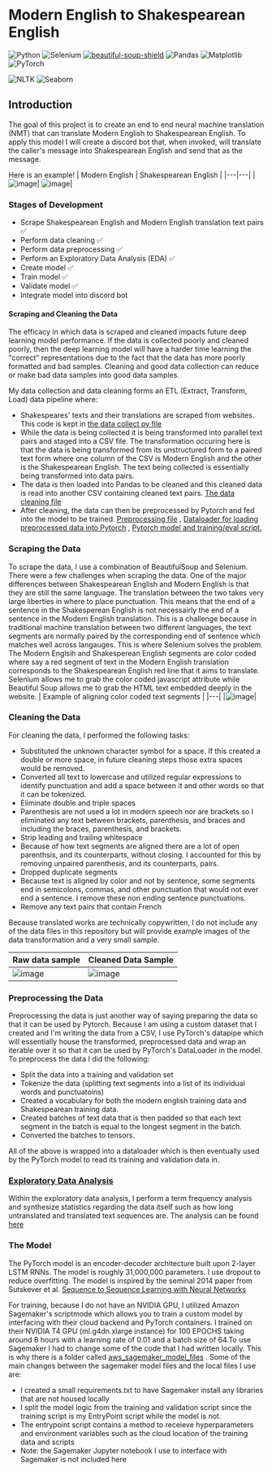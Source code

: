 # Modern English to Shakespearean English 
![Python](https://img.shields.io/badge/python-3670A0?style=for-the-badge&logo=python&logoColor=ffdd54)
![Selenium](https://img.shields.io/badge/-selenium-%43B02A?style=for-the-badge&logo=selenium&logoColor=white)
[![beautiful-soup-shield][beautifulsoup-shield]][beautifulsoup-url] 
![Pandas](https://img.shields.io/badge/pandas-%23150458.svg?style=for-the-badge&logo=pandas&logoColor=white) 
![Matplotlib](https://img.shields.io/badge/Matplotlib-%23ffffff.svg?style=for-the-badge&logo=Matplotlib&logoColor=black) 
![PyTorch](https://img.shields.io/badge/PyTorch-%23EE4C2C.svg?style=for-the-badge&logo=PyTorch&logoColor=white) 

![NLTK](https://img.shields.io/badge/NLTK-blue)
![Seaborn](https://img.shields.io/badge/Seaborn-red)




## Introduction
The goal of this project is to create an end to end neural machine translation (NMT) that can translate Modern English to Shakespearean English. To apply this model I will
create a discord bot that, when invoked, will translate the caller's message into Shakespearean English and send that as the message. 

Here is an example! 
| Modern English  | Shakespearean English  |
|---|---|
| ![image](https://github.com/DiscoDoggy/shakespeare_translation/assets/110149934/12f4bd84-a4b3-4131-92a6-dcc34ffe160d)| ![image](https://github.com/DiscoDoggy/shakespeare_translation/assets/110149934/efd1f957-8f67-4224-815a-6d8e06f10c24)| 


### Stages of Development 
* Scrape Shakespearean English and Modern English translation text pairs :white_check_mark:
* Perform data cleaning :white_check_mark:
* Perform data preprocessing :white_check_mark:
* Perform an Exploratory Data Analysis (EDA) :white_check_mark:
* Create model :white_check_mark:
* Train model :white_check_mark:
* Validate model :white_check_mark:
* Integrate model into discord bot
 
#### Scraping and Cleaning the Data
The efficacy in which data is scraped and cleaned impacts future deep learning model performance. If the data is collected poorly and cleaned poorly, then the deep learning model will have a harder time learning the "correct" 
representations due to the fact that the data has more poorly formatted and bad samples. Cleaning and good data collection can reduce or make bad data samples into good data samples. 

My data collection and data cleaning forms an ETL (Extract, Transform, Load) data pipeline where: 
* Shakespeares' texts and their translations are scraped from websites. This code is kept in [the data collect py file](https://github.com/DiscoDoggy/shakespeare_translation/blob/main/data_collect.py)
* While the data is being collected it is being transformed into parallel text pairs and staged into a CSV file. The transformation occuring here is that the data is being transformed from its unstructured form to
  a paired text form where one column of the CSV is Modern English and the other is the Shakespearean English. The text being collected is essentially being transformed into data pairs. 
* The data is then loaded into Pandas to be cleaned and this cleaned data is read into another CSV containing cleaned text pairs. [The data cleaning file](https://github.com/DiscoDoggy/shakespeare_translation/blob/main/clean_data.py)
* After cleaning, the data can then be preprocessed by Pytorch and fed into the model to be trained. [Preprocessing file](https://github.com/DiscoDoggy/shakespeare_translation/blob/main/newPreprocess.py)
, [Dataloader for loading preprocessed data into Pytorch](https://github.com/DiscoDoggy/shakespeare_translation/blob/main/dataloader.py) , [Pytorch model and training/eval script.](https://github.com/DiscoDoggy/shakespeare_translation/blob/main/baseline_model.py) 
### Scraping the Data 

To scrape the data, I use a combination of BeautifulSoup and Selenium. There were a few challenges when scraping the data. One of the major differences between Shakespearean English and Modern English is that they are still the same language. 
The translation between the two takes very large liberties in where to place punctuation. This means that the end of a sentence in the Shakesperean English is not necessairly the end of a sentence in the Modern English translation. This is a challenge because
in traditional machine translation between two different languages, the text segments are normally paired by the corresponding end of sentence which matches well across langauges. This is where Selenium solves the problem. The Modern Englsih and Shakesperean English segments are color coded where say a red segment of text in the Modern English translation corresponds to the Shakespearean English red line that it aims to translate. Selenium allows me to grab the color coded javascript attribute while Beautiful Soup allows me to grab the HTML text embedded deeply in the website. 
| Example of aligning color coded text segments |
|---|
|![image](https://github.com/DiscoDoggy/shakespeare_translation/assets/110149934/0fa65347-3ea1-4a2b-9da8-9b79aba32f69)|


### Cleaning the Data
For cleaning the data, I performed the following tasks:
* Substituted the unknown character symbol for a space. If this created a double or more space, in future
cleaning steps those extra spaces would be removed.
* Converted all text to lowercase and utilized regular expressions to identify punctuation and add a space between it and other words so that it can be tokenized. 
* Eliminate double and triple spaces
* Parenthesis are not used a lot in modern speech nor are brackets so I eliminated any text between brackets, parenthesis, and braces and including the braces, parenthesis, and brackets.
* Strip leading and trailing whitespace
* Because of how text segments are aligned there are a lot of open parenthsis, and its counterparts, without closing. I accounted for this by removing unpaired parenthesis, and its counterparts, pairs.
* Dropped duplicate segments
* Because text is aligned by color and not by sentence, some segments end in semicolons, commas, and other punctuation that would not ever end a sentence. I remove these non ending sentence punctuations.
* Remove any text pairs that contain French

Because translated works are technically copywritten, I do not include any of the data files in this repository but will provide example images of the data transformation and a very small sample. 

| Raw data sample  | Cleaned Data Sample  |
|---|---|
|![image](https://github.com/DiscoDoggy/shakespeare_translation/assets/110149934/bb152543-3f21-47c0-9ce5-3a5109f3cc96)|![image](https://github.com/DiscoDoggy/shakespeare_translation/assets/110149934/51d042cc-74cd-4180-8e61-5be2ca93c6d2)| 

### Preprocessing the Data 
Preprocessing the data is just another way of saying preparing the data so that it can be used by Pytorch. Because I am using a custom dataset that I created and I'm writing the data from a CSV, I use PyTorch's datapipe which will essentially house the transformed, preprocessed data and wrap an iterable over it so that it can be used by PyTorch's DataLoader in the model. 
To preprocess the data I did the following: 
* Split the data into a training and validation set
* Tokenize the data (splitting text segments into a list of its individual words and punctuatoins)
* Created a vocabulary for both the modern english training data and Shakespearean training data.
* Created batches of text data that is then padded so that each text segment in the batch is equal to the longest segment in the batch.
* Converted the batches to tensors.

All of the above is wrapped into a dataloader which is then eventually used by the PyTorch model to read its training and validation data in. 


### [Exploratory Data Analysis](/shakespeare_translation_eda.ipynb) 
Within the exploratory data analysis, I perform a term frequency analysis and synthesize statistics regarding the data itself such as how long untranslated and translated text sequences are. 
The analysis can be found [here](/shakespeare_translation_eda.ipynb) 

### The Model 
The PyTorch model is an encoder-decoder architecture built upon 2-layer LSTM RNNs. The model is roughly 31,000,000 parameters. I use dropout to reduce overfitting. The model is inspired by the seminal 2014 paper from Sutskever et al. [Sequence to Sequence Learning with Neural Networks ](https://arxiv.org/abs/1409.3215) 

For training, because I do not have an NVIDIA GPU, I utilized Amazon Sagemaker's scriptmode which allows you to train a custom model by interfacing with their cloud backend and PyTorch containers. I trained on their NVIDIA T4 GPU (ml.g4dn.xlarge instance) for 100 EPOCHS taking around 8 hours with a learning rate of 0.01 and a batch size of 64.To use Sagemaker I had to change some of the code that I had written locally. This is why there is a folder called [aws_sagemaker_model_files](https://github.com/DiscoDoggy/shakespeare_translation/tree/main/aws_sagemaker_model_files) . Some of the main changes between the sagemaker model files and the local files I use are: 
* I created a small requirements.txt to have Sagemaker install any libraries that are not housed locally
* I split the model logic from the training and validation script since the training script is my EntryPoint script while the model is not.
* The entrypoint script contains a method to receieve hyperparameters and environment variables such as the cloud location of the training data and scripts
* Note: the Sagemaker Jupyter notebook I use to interface with Sagemaker is not included here 

[beautifulsoup-shield]: https://img.shields.io/badge/-BEAUTIFULSOUP-blue?style=for-the-badge
[beautifulsoup-url]: https://www.crummy.com/software/BeautifulSoup/bs4/doc/


